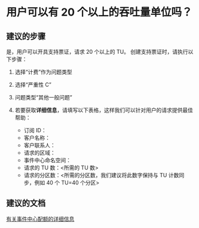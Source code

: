 <properties 
    pageTitle="Can I have more than 20 throughput units?" 
    description="用户可以有 20 个以上的吞吐量单位吗？" 
    service="microsoft.eventhub"
    resource="namespaces"
    authors="justinconway"
    displayOrder="4"
    selfHelpType="resource"
    supportTopicIds=""
    resourceTags="" 
    productPesIds=""
    cloudEnvironments="public,BlackForest,Fairfax" 
/>


# <a name="can-i-have-more-than-20-throughput-units"></a>用户可以有 20 个以上的吞吐量单位吗？ 

## <a name="recommended-steps"></a>**建议的步骤**
是，用户可以开具支持票证，请求 20 个以上的 TU。 创建支持票证时，请执行以下步骤：

1.  选择“计费”作为问题类型
2.  选择“严重性 C”
3.  问题类型“其他一般问题”
4.  若要获取**详细信息**，请填写以下表格，这样我们可以针对用户的请求提供最佳帮助： 

    - 订阅 ID：<Sub GUID that was used to create the Event Hub you want to increase>
    - 客户名称：<Enter Your Name in case we need to contact you>
    - 客户联系人：<Provide an email in case we need to contact you>
    - 请求的区域：<Region that the Event Hub is located in>
    - 事件中心命名空间：<Namespace>
    - 请求的 TU 数：<所需的 TU 数>
    - 请求的分区数：<所需的分区数，我们建议将此数字保持与 TU 计数同步，例如 40 个 TU=40 个分区>

## <a name="recommended-documents"></a>**建议的文档**
[有关事件中心配额的详细信息](https://azure.microsoft.com/documentation/articles/event-hubs-quotas/)<br>


<!--HONumber=Nov16_HO3-->


